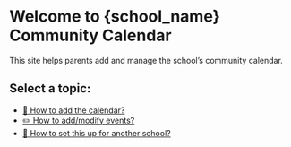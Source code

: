 # Welcome to {school_name} Community Calendar

This site helps parents add and manage the school’s community calendar.

## Select a topic:
- [📅 How to add the calendar?](/nl/add-calendar)
- [✏️ How to add/modify events?](/nl/modify-events)
- [🔧 How to set this up for another school?](/nl/setup-another-school)

